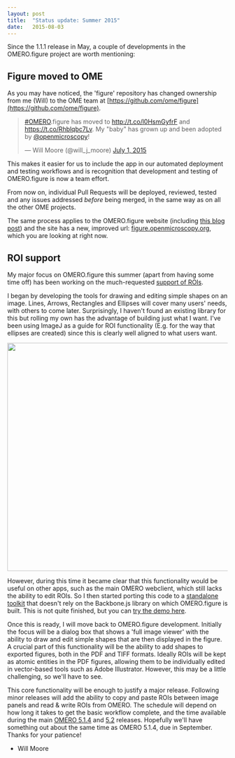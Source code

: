```yaml
---
layout: post
title:  "Status update: Summer 2015"
date:   2015-08-03
---
```


Since the 1.1.1 release in May, a couple of developments in the OMERO.figure
project are worth mentioning:

<h2>Figure moved to OME</h2>

As you may have noticed, the 'figure' repository has changed ownership from
me (Will) to the OME team at [https://github.com/ome/figure](https://github.com/ome/figure).

<blockquote class="twitter-tweet" lang="en"><p lang="en" dir="ltr"><a href="https://twitter.com/hashtag/OMERO?src=hash">#OMERO</a>.figure has moved to <a href="http://t.co/l0HsmGyfrF">http://t.co/l0HsmGyfrF</a> and <a href="https://t.co/Rhblqbc7Lv">https://t.co/Rhblqbc7Lv</a>. My &quot;baby&quot; has grown up and been adopted by <a href="https://twitter.com/openmicroscopy">@openmicroscopy</a>!</p>&mdash; Will Moore (@will_j_moore) <a href="https://twitter.com/will_j_moore/status/616373142525726721">July 1, 2015</a></blockquote>
<script async src="//platform.twitter.com/widgets.js" charset="utf-8"></script>

This makes it easier for us to include the app in our automated deployment and
testing workflows and is recognition that development and testing of OMERO.figure is now
a team effort.

From now on, individual Pull Requests will be deployed, reviewed, tested and any issues
addressed *before* being merged, in the same way as on all the other OME projects.

The same process applies to the OMERO.figure website (including [this blog post](https://github.com/ome/figure/pull/96)) and the
site has a new, improved url: [figure.openmicroscopy.org](http://figure.openmicroscopy.org),
which you are looking at right now.


<h2>ROI support</h2>

My major focus on OMERO.figure this summer (apart from having some time off) has been
working on the much-requested [support of ROIs](https://github.com/ome/figure/issues/79).

I began by developing the tools for drawing and editing simple shapes on an image.
Lines, Arrows, Rectangles and Ellipses will cover many users' needs, with others to come later.
Surprisingly, I haven't found an existing library for this but rolling my own has the
advantage of building just what I want. I've been using ImageJ as a guide for ROI functionality
(E.g. for the way that ellipses are created) since this is clearly well aligned to
what users want.

<img src="{{ site.baseurl }}/images/simple_shapes.png" style="width:519px; height:520px"/>

However, during this time it became clear that this functionality would be useful on other apps,
such as the main OMERO webclient, which still lacks the ability to edit ROIs.
So I then started porting this code to a [standalone toolkit](https://github.com/will-moore/shape-editor-js)
that doesn't rely on the Backbone.js library on which OMERO.figure is built.
This is not quite finished, but you can [try the demo here](http://will-moore.github.io/shape-editor-js/).

Once this is ready, I will move back to OMERO.figure development.
Initially the focus will be a dialog box that shows a 'full image viewer' with the ability
to draw and edit simple shapes that are then displayed in the figure.
A crucial part of this functionality will be the ability to add shapes to exported figures, both in
the PDF and TIFF formats.
Ideally ROIs will be kept as atomic entities in the PDF figures, allowing them to be
individually edited in vector-based tools such as Adobe Illustrator. However, this may
be a little challenging, so we'll have to see.

This core functionality will be enough to justify a major release. Following minor
releases will add the ability to copy and paste ROIs between image panels and read &
write ROIs from OMERO.
The schedule will depend on how long it takes to get the basic workflow complete,
and the time available during the main [OMERO 5.1.4](https://trello.com/b/elylnkWf/omero-5-1-4)
and [5.2](https://trello.com/b/Y5vC8ceF/omero-5-2-0) releases. Hopefully we'll
have something out about the same time as OMERO 5.1.4, due in September.
Thanks for your patience!

 - Will Moore
